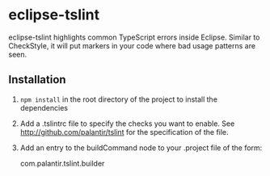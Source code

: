 # eclipse-tslint

eclipse-tslint highlights common TypeScript errors inside Eclipse. Similar to CheckStyle, it will put markers in your code where bad usage patterns are seen.

## Installation

1. `npm install` in the root directory of the project to install the dependencies
2. Add a .tslintrc file to specify the checks you want to enable. See <http://github.com/palantir/tslint> for the specification of the file.
3. Add an entry to the buildCommand node to your .project file of the form:

    <buildCommand>
      <name>com.palantir.tslint.builder</name>
      <arguments>
      </arguments>
    </buildCommand>
